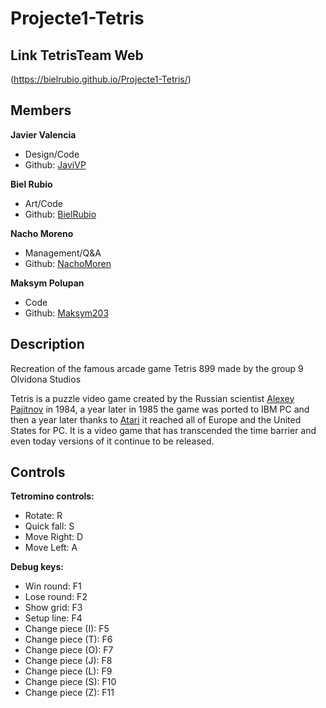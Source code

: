 # Projecte1-Tetris

## Link TetrisTeam Web
  (https://bielrubio.github.io/Projecte1-Tetris/)
  
## Members

**Javier Valencia**

* Design/Code
* Github: [JaviVP](https://github.com/JaviVP)

**Biel Rubio**

* Art/Code
* Github: [BielRubio](https://github.com/BielRubio)

**Nacho Moreno**

* Management/Q&A
* Github: [NachoMoren](https://github.com/NachoMoren)

**Maksym Polupan**

* Code
* Github: [Maksym203](https://github.com/Maksym203)

## Description

Recreation of the famous arcade game Tetris 899 made by the group 9 Olvidona Studios

Tetris is a puzzle video game created by the Russian scientist [Alexey Pajitnov](https://en.wikipedia.org/wiki/Alexey_Pajitnov) in 1984, a year later in 1985 the game was ported to IBM PC and then a year later thanks to [Atari](https://www.atari.com/) it reached all of Europe and the United States for PC. It is a video game that has transcended the time barrier and even today versions of it continue to be released.

## Controls

**Tetromino controls:**
- Rotate: R
- Quick fall: S
- Move Right: D
- Move Left: A

**Debug keys:**
- Win round: F1
- Lose round: F2
- Show grid: F3
- Setup line: F4
- Change piece (I): F5
- Change piece (T): F6
- Change piece (O): F7
- Change piece (J): F8
- Change piece (L): F9
- Change piece (S): F10
- Change piece (Z): F11







 
